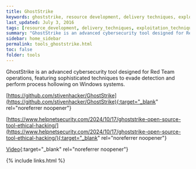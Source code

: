 ```yaml
---
title: GhostStrike
keywords: ghoststrike, resource development, delivery techniques, exploitation techniques, defense evasion techniques, c2 techniques, execution techniques
last_updated: July 3, 2016
tags: [resource_development, delivery_techniques, exploitation_techniques, defense_evasion, c2_techniques, execution_techniques] 
summary: "GhostStrike is an advanced cybersecurity tool designed for Red Team operations"
sidebar: home_sidebar
permalink: tools_ghoststrike.html
toc: false
folder: tools
---
```


GhostStrike is an advanced cybersecurity tool designed for Red Team operations, featuring sophisticated techniques to evade detection and perform process hollowing on Windows systems.

[https://github.com/stivenhacker/GhostStrike](https://github.com/stivenhacker/GhostStrike){:target="_blank" rel="noreferrer noopener"}

[https://www.helpnetsecurity.com/2024/10/17/ghoststrike-open-source-tool-ethical-hacking/](https://www.helpnetsecurity.com/2024/10/17/ghoststrike-open-source-tool-ethical-hacking/){:target="_blank" rel="noreferrer noopener"}

[Video](https://www.linkedin.com/posts/stiven-mayorga_cybersecurity-ethicalhacking-pentesting-activity-7203583047705710593-IIVE/?utm_source=share&utm_medium=member_ios){:target="_blank" rel="noreferrer noopener"}


{% include links.html %}

